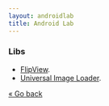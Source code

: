 ```yaml
---
layout: androidlab
title: Android Lab
---
```


### Libs
  * [FlipView](https://github.com/emilsjolander/android-FlipView).
  * [Universal Image Loader](https://github.com/nostra13/Android-Universal-Image-Loader).

[&laquo; Go back](./)